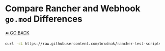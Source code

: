 # Compare Rancher and Webhook `go.mod` Differences

[⬅️ GO BACK](../README.md)

```sh
curl -sL https://raw.githubusercontent.com/brudnak/rancher-test-scripts/refs/heads/main/webhook/gomod/script.sh | zsh -s -- rancher_go.mod webhook_go.mod
```
